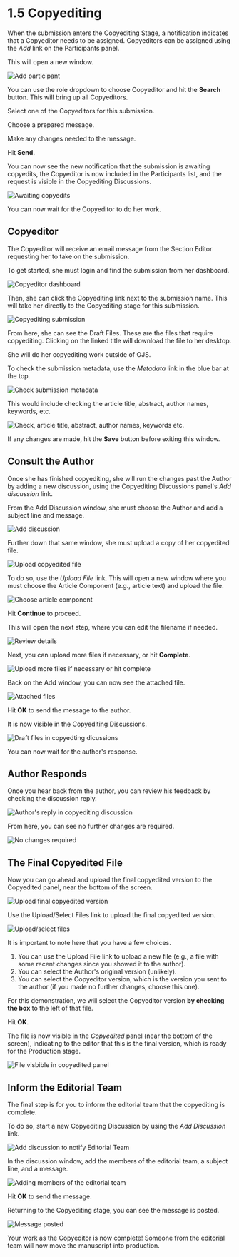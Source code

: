 # 1.5 Copyediting

When the submission enters the Copyediting Stage, a notification indicates that a Copyeditor needs to be assigned. Copyeditors can be assigned using the *Add* link on the Participants panel.

This will open a new window.

![Add participant](./images/1-5-1.png)

You can use the role dropdown to choose Copyeditor and hit the **Search** button. This will bring up all Copyeditors.

Select one of the Copyeditors for this submission.

Choose a prepared message.

Make any changes needed to the message.

Hit **Send**.

You can now see the new notification that the submission is awaiting copyedits, the Copyeditor is now included in the Participants list, and the request is visible in the Copyediting Discussions.

![Awaiting copyedits](./images/1-5-2.png)

You can now wait for the Copyeditor to do her work.

## Copyeditor
The Copyeditor will receive an email message from the Section Editor requesting her to take on the submission.

To get started, she must login and find the submission from her dashboard.

![Copyeditor dashboard](./images/1-5-3.png)

Then, she can click the Copyediting link next to the submission name. This will take her directly to the Copyediting stage for this submission.

![Copyediting submission](./images/1-5-4.png)

From here, she can see the Draft Files. These are the files that require copyediting. Clicking on the linked title will download the file to her desktop.

She will do her copyediting work outside of OJS.

To check the submission metadata, use the *Metadata* link in the blue bar at the top.

![Check submission metadata](./images/1-5-5.png)

This would include checking the article title, abstract, author names, keywords, etc.

![Check, article title, abstract, author names, keywords etc.](./images/1-5-6.png)

If any changes are made, hit the **Save** button before exiting this window.

## Consult the Author

Once she has finished copyediting, she will run the changes past the Author by adding a new discussion, using the Copyediting Discussions panel's *Add discussion* link.

From the Add Discussion window, she must choose the Author and add a subject line and message.

![Add discussion](./images/1-5-7.png)

Further down that same window, she must upload a copy of her copyedited file.

![Upload copyedited file](./images/1-5-8.png)

To do so, use the *Upload File* link. This will open a new window where you must choose the Article Component (e.g., article text) and upload the file.

![Choose article component](./images/1-5-9.png)

Hit **Continue** to proceed.

This will open the next step, where you can edit the filename if needed.

![Review details](./images/1-5-10.png)

Next, you can upload more files if necessary, or hit **Complete**.

![Upload more files if necessary or hit complete](./images/1-5-11.png)

Back on the Add window, you can now see the attached file.

![Attached files](./images/1-5-12.png)

Hit **OK** to send the message to the author.

It is now visible in the Copyediting Discussions.

![Draft files in copyedting dicussions](./images/1-5-13.png)

You can now wait for the author's response.

## Author Responds

Once you hear back from the author, you can review his feedback by checking the discussion reply.

![Author's reply in copyediting discussion](./images/1-5-14.png)

From here, you can see no further changes are required.

![No changes required](./images/1-5-15.png)

## The Final Copyedited File

Now you can go ahead and upload the final copyedited version to the Copyedited panel, near the bottom of the screen.

![Upload final copyedited version](./images/1-5-16.png)

Use the Upload/Select Files link to upload the final copyedited version.

![Upload/select files](./images/1-5-17.png)

It is important to note here that you have a few choices.

1. You can use the Upload File link to upload a new file (e.g., a file with some recent changes since you showed it to the author).
2. You can select the Author's original version (unlikely).
3. You can select the Copyeditor version, which is the version you sent to the author (if you made no further changes, choose this one).

For this demonstration, we will select the Copyeditor version **by checking the box** to the left of that file.

Hit **OK**.

The file is now visible in the *Copyedited* panel (near the bottom of the screen), indicating to the editor that this is the final version, which is ready for the Production stage.

![File visbible in copyedited panel](./images/1-5-18.png)

## Inform the Editorial Team

The final step is for you to inform the editorial team that the copyediting is complete.

To do so, start a new Copyediting Discussion by using the *Add Discussion* link.

![Add discussion to notify Editorial Team](./images/1-5-19.png)

In the discussion window, add the members of the editorial team, a subject line, and a message.

![Adding members of the editorial team](./images/1-5-20.png)

Hit **OK** to send the message.

Returning to the Copyediting stage, you can see the message is posted.

![Message posted](./images/1-5-21.png)

Your work as the Copyeditor is now complete! Someone from the editorial team will now move the manuscript into production.